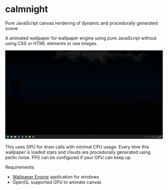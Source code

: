 # calmnight
Pure JavaScript canvas rendering of dynamic and procedurally generated scene

A animated wallpaper for wallpaper engine using pure JavaScript without using CSS or HTML elements or raw images.

![](https://github.com/adityarahul314/calm_night/blob/main/calmnight_preview.png)

This uses GPU for draw calls with minimal CPU usage. Every time this wallpaper is loaded stars and clouds are procedurally generated using perlin noise. FPS can be configured if your GPU can keep up.

Requirements:
  - [Wallpaper Engine](https://www.wallpaperengine.io/en) application for windows
  - OpenGL supported GPU to animate canvas
